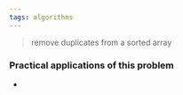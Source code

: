 ```yaml
---
tags: algorithms
---
```


> remove duplicates from a sorted array

### Practical applications of this problem
- 
